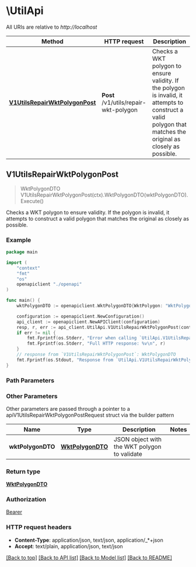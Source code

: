 # \UtilApi

All URIs are relative to *http://localhost*

Method | HTTP request | Description
------------- | ------------- | -------------
[**V1UtilsRepairWktPolygonPost**](UtilApi.md#V1UtilsRepairWktPolygonPost) | **Post** /v1/utils/repair-wkt-polygon | Checks a WKT polygon to ensure validity. If the polygon is invalid,  it attempts to construct a valid polygon that matches the original  as closely as possible.



## V1UtilsRepairWktPolygonPost

> WktPolygonDTO V1UtilsRepairWktPolygonPost(ctx).WktPolygonDTO(wktPolygonDTO).Execute()

Checks a WKT polygon to ensure validity. If the polygon is invalid,  it attempts to construct a valid polygon that matches the original  as closely as possible.

### Example

```go
package main

import (
    "context"
    "fmt"
    "os"
    openapiclient "./openapi"
)

func main() {
    wktPolygonDTO := openapiclient.WktPolygonDTO{WktPolygon: "WktPolygon_example"} // WktPolygonDTO | JSON object with the WKT polygon to validate (optional)

    configuration := openapiclient.NewConfiguration()
    api_client := openapiclient.NewAPIClient(configuration)
    resp, r, err := api_client.UtilApi.V1UtilsRepairWktPolygonPost(context.Background()).WktPolygonDTO(wktPolygonDTO).Execute()
    if err != nil {
        fmt.Fprintf(os.Stderr, "Error when calling `UtilApi.V1UtilsRepairWktPolygonPost``: %v\n", err)
        fmt.Fprintf(os.Stderr, "Full HTTP response: %v\n", r)
    }
    // response from `V1UtilsRepairWktPolygonPost`: WktPolygonDTO
    fmt.Fprintf(os.Stdout, "Response from `UtilApi.V1UtilsRepairWktPolygonPost`: %v\n", resp)
}
```

### Path Parameters



### Other Parameters

Other parameters are passed through a pointer to a apiV1UtilsRepairWktPolygonPostRequest struct via the builder pattern


Name | Type | Description  | Notes
------------- | ------------- | ------------- | -------------
 **wktPolygonDTO** | [**WktPolygonDTO**](WktPolygonDTO.md) | JSON object with the WKT polygon to validate | 

### Return type

[**WktPolygonDTO**](WktPolygonDTO.md)

### Authorization

[Bearer](../README.md#Bearer)

### HTTP request headers

- **Content-Type**: application/json, text/json, application/_*+json
- **Accept**: text/plain, application/json, text/json

[[Back to top]](#) [[Back to API list]](../README.md#documentation-for-api-endpoints)
[[Back to Model list]](../README.md#documentation-for-models)
[[Back to README]](../README.md)

